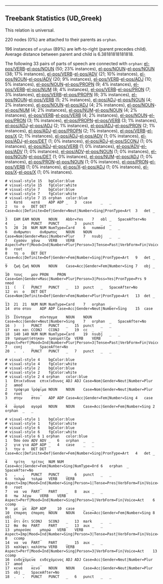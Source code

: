 

--------------------------------------------------------------------------------

## Treebank Statistics (UD_Greek)

This relation is universal.

220 nodes (0%) are attached to their parents as `orphan`.

196 instances of `orphan` (89%) are left-to-right (parent precedes child).
Average distance between parent and child is 6.38181818181818.

The following 33 pairs of parts of speech are connected with `orphan`: [el-pos/VERB]()-[el-pos/NOUN]() (50; 23% instances), [el-pos/NOUN]()-[el-pos/NOUN]() (38; 17% instances), [el-pos/VERB]()-[el-pos/ADV]() (21; 10% instances), [el-pos/NOUN]()-[el-pos/ADV]() (20; 9% instances), [el-pos/VERB]()-[el-pos/ADJ]() (10; 5% instances), [el-pos/NOUN]()-[el-pos/PROPN]() (9; 4% instances), [el-pos/VERB]()-[el-pos/NUM]() (8; 4% instances), [el-pos/VERB]()-[el-pos/PRON]() (7; 3% instances), [el-pos/VERB]()-[el-pos/PROPN]() (6; 3% instances), [el-pos/NOUN]()-[el-pos/VERB]() (5; 2% instances), [el-pos/ADJ]()-[el-pos/NOUN]() (4; 2% instances), [el-pos/NOUN]()-[el-pos/ADJ]() (4; 2% instances), [el-pos/NOUN]()-[el-pos/NUM]() (4; 2% instances), [el-pos/NUM]()-[el-pos/NOUN]() (4; 2% instances), [el-pos/VERB]()-[el-pos/VERB]() (4; 2% instances), [el-pos/NOUN]()-[el-pos/PRON]() (3; 1% instances), [el-pos/PROPN]()-[el-pos/VERB]() (3; 1% instances), [el-pos/ADJ]()-[el-pos/ADJ]() (2; 1% instances), [el-pos/ADJ]()-[el-pos/PRON]() (2; 1% instances), [el-pos/ADJ]()-[el-pos/PROPN]() (2; 1% instances), [el-pos/VERB]()-[el-pos/X]() (2; 1% instances), [el-pos/ADJ]()-[el-pos/ADV]() (1; 0% instances), [el-pos/ADJ]()-[el-pos/DET]() (1; 0% instances), [el-pos/ADJ]()-[el-pos/SCONJ]() (1; 0% instances), [el-pos/ADJ]()-[el-pos/VERB]() (1; 0% instances), [el-pos/ADV]()-[el-pos/ADV]() (1; 0% instances), [el-pos/ADV]()-[el-pos/NOUN]() (1; 0% instances), [el-pos/NOUN]()-[el-pos/DET]() (1; 0% instances), [el-pos/NUM]()-[el-pos/ADJ]() (1; 0% instances), [el-pos/PRON]()-[el-pos/NOUN]() (1; 0% instances), [el-pos/PRON]()-[el-pos/VERB]() (1; 0% instances), [el-pos/X]()-[el-pos/ADJ]() (1; 0% instances), [el-pos/X]()-[el-pos/X]() (1; 0% instances).


~~~ conllu
# visual-style 15	bgColor:blue
# visual-style 15	fgColor:white
# visual-style 7	bgColor:blue
# visual-style 7	fgColor:white
# visual-style 7 15 orphan	color:blue
1	Κατά	κατά	ADP	ADP	_	3	case	_	_
2	το	ο	DET	DET	Case=Acc|Definite=Def|Gender=Neut|Number=Sing|PronType=Art	3	det	_	_
3	ΕΑΜ	ΕΑΜ	NOUN	NOUN	Abbr=Yes	7	obl	_	SpaceAfter=No
4	,	,	PUNCT	PUNCT	_	3	punct	_	_
5	28	28	NUM	NUM	NumType=Card	6	nummod	_	_
6	άνθρωποι	άνθρωπος	NOUN	NOUN	Case=Nom|Gender=Masc|Number=Plur	7	nsubj	_	_
7	έχασαν	χάνω	VERB	VERB	Aspect=Perf|Mood=Ind|Number=Plur|Person=3|Tense=Past|VerbForm=Fin|Voice=Act	0	root	_	_
8	τη	ο	DET	DET	Case=Acc|Definite=Def|Gender=Fem|Number=Sing|PronType=Art	9	det	_	_
9	ζωή	ζωή	NOUN	NOUN	Case=Acc|Gender=Fem|Number=Sing	7	obj	_	_
10	τους	μου	PRON	PRON	Case=Gen|Gender=Masc|Number=Plur|Person=3|Poss=Yes|PronType=Prs	9	nmod	_	_
11	(	(	PUNCT	PUNCT	_	13	punct	_	SpaceAfter=No
12	οι	ο	DET	DET	Case=Nom|Definite=Def|Gender=Fem|Number=Plur|PronType=Art	13	det	_	_
13	21	21	NUM	NUM	NumType=Card	7	orphan	_	_
14	στο	στου	ADP	ADP	Case=Acc|Gender=Neut|Number=Sing	15	case	_	_
15	Σύνταγμα	σύνταγμα	NOUN	NOUN	Case=Acc|Gender=Neut|Number=Sing	7	orphan	_	SpaceAfter=No
16	)	)	PUNCT	PUNCT	_	15	punct	_	_
17	και	και	CCONJ	CCONJ	_	19	cc	_	_
18	140	140	NUM	NUM	NumType=Card	19	nsubj	_	_
19	τραυματίστηκαν	τραυματίζω	VERB	VERB	Aspect=Perf|Mood=Ind|Number=Plur|Person=3|Tense=Past|VerbForm=Fin|Voice=Pass	7	conj	_	SpaceAfter=No
20	.	.	PUNCT	PUNCT	_	7	punct	_	_

~~~


~~~ conllu
# visual-style 4	bgColor:blue
# visual-style 4	fgColor:white
# visual-style 2	bgColor:blue
# visual-style 2	fgColor:white
# visual-style 2 4 orphan	color:blue
1	Επικίνδυνα	επικίνδυνος	ADJ	ADJ	Case=Nom|Gender=Neut|Number=Plur	2	amod	_	_
2	τρόφιμα	τρόφιμα	NOUN	NOUN	Case=Nom|Gender=Neut|Number=Plur	0	root	_	_
3	στην	στου	ADP	ADP	Case=Acc|Gender=Fem|Number=Sing	4	case	_	_
4	αγορά	αγορά	NOUN	NOUN	Case=Acc|Gender=Fem|Number=Sing	2	orphan	_	_

~~~


~~~ conllu
# visual-style 1	bgColor:blue
# visual-style 1	fgColor:white
# visual-style 6	bgColor:blue
# visual-style 6	fgColor:white
# visual-style 6 1 orphan	color:blue
1	Όσο	όσο	ADV	ADV	_	6	orphan	_	_
2	για	για	ADP	ADP	_	4	case	_	_
3	την	ο	DET	DET	Case=Acc|Definite=Def|Gender=Fem|Number=Sing|PronType=Art	4	det	_	_
4	τρίτη	τρίτος	NUM	NUM	Case=Acc|Gender=Fem|Number=Sing|NumType=Ord	6	orphan	_	SpaceAfter=No
5	,	,	PUNCT	PUNCT	_	6	punct	_	_
6	τολμώ	τολμώ	VERB	VERB	Aspect=Imp|Mood=Ind|Number=Sing|Person=1|Tense=Pres|VerbForm=Fin|Voice=Act	0	root	_	_
7	να	να	PART	PART	_	8	aux	_	_
8	πω	λέγω	VERB	VERB	Aspect=Perf|Mood=Ind|Number=Sing|Person=1|VerbForm=Fin|Voice=Act	6	ccomp	_	_
9	με	με	ADP	ADP	_	10	case	_	_
10	έπαρση	έπαρση	NOUN	NOUN	Case=Acc|Gender=Fem|Number=Sing	8	obl	_	_
11	ότι	ότι	SCONJ	SCONJ	_	13	mark	_	_
12	θα	θα	PART	PART	_	13	aux	_	_
13	μπορούσε	μπορώ	VERB	VERB	Aspect=Imp|Mood=Ind|Number=Sing|Person=3|Tense=Past|VerbForm=Fin|Voice=Act	8	ccomp	_	_
14	να	να	PART	PART	_	15	aux	_	_
15	καλύψει	καλύπτω	VERB	VERB	Aspect=Perf|Mood=Ind|Number=Sing|Person=3|VerbForm=Fin|Voice=Act	13	ccomp	_	_
16	ενδεχόμενα	ενδεχόμενος	ADJ	ADJ	Case=Acc|Gender=Neut|Number=Plur	17	amod	_	_
17	κενά	κενό	NOUN	NOUN	Case=Acc|Gender=Neut|Number=Plur	15	obj	_	SpaceAfter=No
18	.	.	PUNCT	PUNCT	_	6	punct	_	_

~~~



